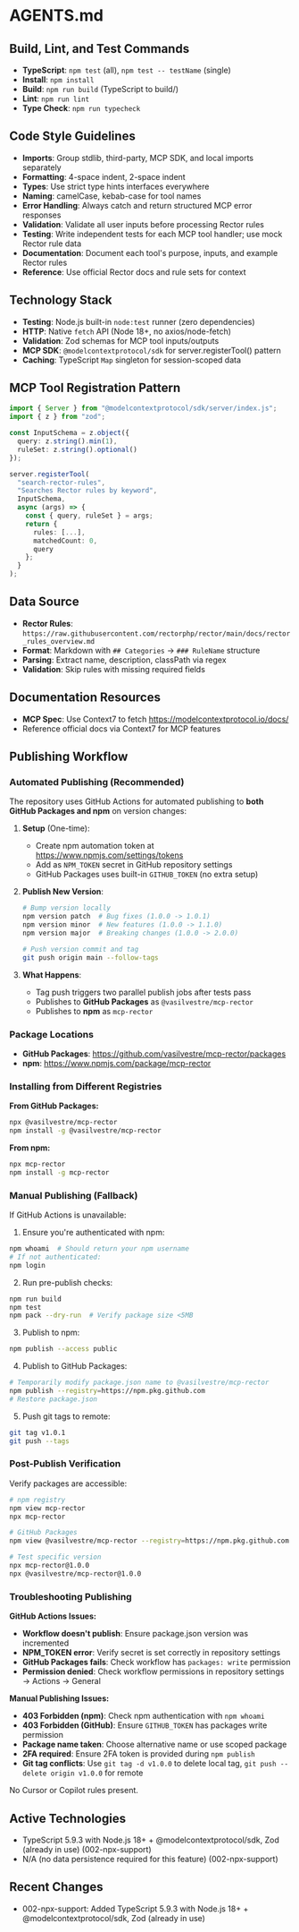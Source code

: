 # AGENTS.md

## Build, Lint, and Test Commands
- **TypeScript**: `npm test` (all), `npm test -- testName` (single)
- **Install**: `npm install`
- **Build**: `npm run build` (TypeScript to build/)
- **Lint**: `npm run lint`
- **Type Check**: `npm run typecheck`

## Code Style Guidelines
- **Imports**: Group stdlib, third-party, MCP SDK, and local imports separately
- **Formatting**: 4-space indent, 2-space indent
- **Types**: Use strict type hints interfaces everywhere
- **Naming**: camelCase, kebab-case for tool names
- **Error Handling**: Always catch and return structured MCP error responses
- **Validation**: Validate all user inputs before processing Rector rules
- **Testing**: Write independent tests for each MCP tool handler; use mock Rector rule data
- **Documentation**: Document each tool's purpose, inputs, and example Rector rules
- **Reference**: Use official Rector docs and rule sets for context

## Technology Stack
- **Testing**: Node.js built-in `node:test` runner (zero dependencies)
- **HTTP**: Native `fetch` API (Node 18+, no axios/node-fetch)
- **Validation**: Zod schemas for MCP tool inputs/outputs
- **MCP SDK**: `@modelcontextprotocol/sdk` for server.registerTool() pattern
- **Caching**: TypeScript `Map` singleton for session-scoped data

## MCP Tool Registration Pattern
```typescript
import { Server } from "@modelcontextprotocol/sdk/server/index.js";
import { z } from "zod";

const InputSchema = z.object({
  query: z.string().min(1),
  ruleSet: z.string().optional()
});

server.registerTool(
  "search-rector-rules",
  "Searches Rector rules by keyword",
  InputSchema,
  async (args) => {
    const { query, ruleSet } = args;
    return {
      rules: [...],
      matchedCount: 0,
      query
    };
  }
);
```

## Data Source
- **Rector Rules**: `https://raw.githubusercontent.com/rectorphp/rector/main/docs/rector_rules_overview.md`
- **Format**: Markdown with `## Categories` → `### RuleName` structure
- **Parsing**: Extract name, description, classPath via regex
- **Validation**: Skip rules with missing required fields

## Documentation Resources
- **MCP Spec**: Use Context7 to fetch https://modelcontextprotocol.io/docs/
- Reference official docs via Context7 for MCP features

## Publishing Workflow

### Automated Publishing (Recommended)

The repository uses GitHub Actions for automated publishing to **both GitHub Packages and npm** on version changes:

1. **Setup** (One-time):
   - Create npm automation token at https://www.npmjs.com/settings/tokens
   - Add as `NPM_TOKEN` secret in GitHub repository settings
   - GitHub Packages uses built-in `GITHUB_TOKEN` (no extra setup)

2. **Publish New Version**:
   ```bash
   # Bump version locally
   npm version patch  # Bug fixes (1.0.0 -> 1.0.1)
   npm version minor  # New features (1.0.0 -> 1.1.0)
   npm version major  # Breaking changes (1.0.0 -> 2.0.0)
   
   # Push version commit and tag
   git push origin main --follow-tags
   ```

3. **What Happens**:
   - Tag push triggers two parallel publish jobs after tests pass
   - Publishes to **GitHub Packages** as `@vasilvestre/mcp-rector`
   - Publishes to **npm** as `mcp-rector`

### Package Locations

- **GitHub Packages**: https://github.com/vasilvestre/mcp-rector/packages
- **npm**: https://www.npmjs.com/package/mcp-rector

### Installing from Different Registries

**From GitHub Packages:**
```bash
npx @vasilvestre/mcp-rector
npm install -g @vasilvestre/mcp-rector
```

**From npm:**
```bash
npx mcp-rector
npm install -g mcp-rector
```

### Manual Publishing (Fallback)

If GitHub Actions is unavailable:

1. Ensure you're authenticated with npm:
```bash
npm whoami  # Should return your npm username
# If not authenticated:
npm login
```

2. Run pre-publish checks:
```bash
npm run build
npm test
npm pack --dry-run  # Verify package size <5MB
```

3. Publish to npm:
```bash
npm publish --access public
```

4. Publish to GitHub Packages:
```bash
# Temporarily modify package.json name to @vasilvestre/mcp-rector
npm publish --registry=https://npm.pkg.github.com
# Restore package.json
```

5. Push git tags to remote:
```bash
git tag v1.0.1
git push --tags
```

### Post-Publish Verification

Verify packages are accessible:

```bash
# npm registry
npm view mcp-rector
npx mcp-rector

# GitHub Packages
npm view @vasilvestre/mcp-rector --registry=https://npm.pkg.github.com

# Test specific version
npx mcp-rector@1.0.0
npx @vasilvestre/mcp-rector@1.0.0
```

### Troubleshooting Publishing

**GitHub Actions Issues:**
- **Workflow doesn't publish**: Ensure package.json version was incremented
- **NPM_TOKEN error**: Verify secret is set correctly in repository settings
- **GitHub Packages fails**: Check workflow has `packages: write` permission
- **Permission denied**: Check workflow permissions in repository settings → Actions → General

**Manual Publishing Issues:**
- **403 Forbidden (npm)**: Check npm authentication with `npm whoami`
- **403 Forbidden (GitHub)**: Ensure `GITHUB_TOKEN` has packages write permission
- **Package name taken**: Choose alternative name or use scoped package
- **2FA required**: Ensure 2FA token is provided during `npm publish`
- **Git tag conflicts**: Use `git tag -d v1.0.0` to delete local tag, `git push --delete origin v1.0.0` for remote

No Cursor or Copilot rules present.

## Active Technologies
- TypeScript 5.9.3 with Node.js 18+ + @modelcontextprotocol/sdk, Zod (already in use) (002-npx-support)
- N/A (no data persistence required for this feature) (002-npx-support)

## Recent Changes
- 002-npx-support: Added TypeScript 5.9.3 with Node.js 18+ + @modelcontextprotocol/sdk, Zod (already in use)
